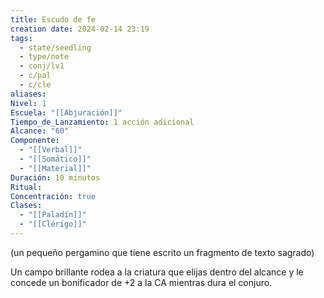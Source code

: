```yaml
---
title: Escudo de fe
creation date: 2024-02-14 23:19
tags:
  - state/seedling
  - type/note
  - conj/lv1
  - c/pal
  - c/cle
aliases: 
Nivel: 1
Escuela: "[[Abjuración]]"
Tiempo_de_Lanzamiento: 1 acción adicional
Alcance: "60"
Componente:
  - "[[Verbal]]"
  - "[[Somático]]"
  - "[[Material]]"
Duración: 10 minutos
Ritual: 
Concentración: true
Clases:
  - "[[Paladín]]"
  - "[[Clérigo]]"
---
```

(un pequeño pergamino que tiene escrito un fragmento de texto sagrado)

Un campo brillante rodea a la criatura que elijas dentro del alcance y le concede un bonificador de +2 a la CA mientras dura el conjuro.
